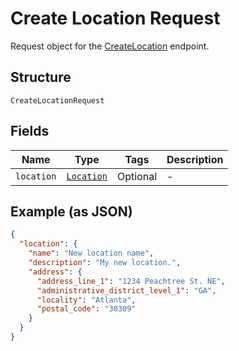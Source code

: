
# Create Location Request

Request object for the [CreateLocation](#endpoint-createlocation) endpoint.

## Structure

`CreateLocationRequest`

## Fields

| Name | Type | Tags | Description |
|  --- | --- | --- | --- |
| `location` | [`Location`](/doc/models/location.md) | Optional | - |

## Example (as JSON)

```json
{
  "location": {
    "name": "New location name",
    "description": "My new location.",
    "address": {
      "address_line_1": "1234 Peachtree St. NE",
      "administrative_district_level_1": "GA",
      "locality": "Atlanta",
      "postal_code": "30309"
    }
  }
}
```

